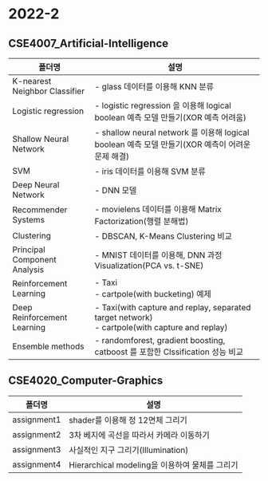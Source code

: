 # 2022-2

## CSE4007_Artificial-Intelligence
|폴더명|설명|
|----|---|
|K-nearest Neighbor Classifier| - glass 데이터를 이용해 KNN 분류|
|Logistic regression| - logistic regression 을 이용해 logical boolean 예측 모델 만들기(XOR 예측 어려움)|
|Shallow Neural Network| - shallow neural network 를 이용해 logical boolean 예측 모델 만들기(XOR 예측이 어려운 문제 해결)|
|SVM| - iris 데이터를 이용해 SVM 분류|
|Deep Neural Network| - DNN 모델|
|Recommender Systems| - movielens 데이터를 이용해 Matrix Factorization(행렬 분해법)|
|Clustering| - DBSCAN, K-Means Clustering 비교|
|Principal Component Analysis| - MNIST 데이터를 이용해, DNN 과정 Visualization(PCA vs. t-SNE)|
|Reinforcement Learning| - Taxi <br> - cartpole(with bucketing) 예제|
|Deep Reinforcement Learning| - Taxi(with capture and replay, separated target network) <br> - cartpole(with capture and replay)|
|Ensemble methods| - randomforest, gradient boosting, catboost 를 포함한 Clssification 성능 비교|

## CSE4020_Computer-Graphics
|폴더명|설명|
|----|---|
|assignment1|shader를 이용해 정 12면체 그리기|
|assignment2|3차 베지에 곡선을 따라서 카메라 이동하기|
|assignment3|사실적인 지구 그리기(Illumination)|
|assignment4|Hierarchical modeling을 이용하여 물체를 그리기|
